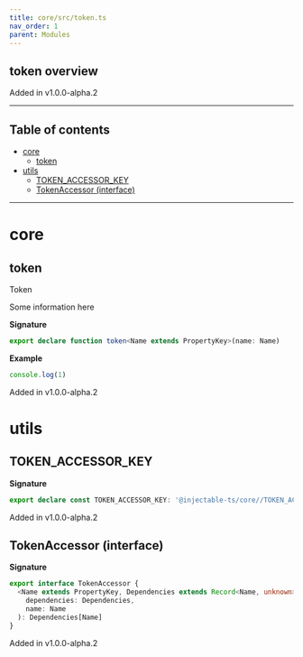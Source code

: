 ```yaml
---
title: core/src/token.ts
nav_order: 1
parent: Modules
---
```


## token overview

Added in v1.0.0-alpha.2

---

<h2 class="text-delta">Table of contents</h2>

- [core](#core)
  - [token](#token)
- [utils](#utils)
  - [TOKEN_ACCESSOR_KEY](#token_accessor_key)
  - [TokenAccessor (interface)](#tokenaccessor-interface)

---

# core

## token

Token

Some information here

**Signature**

```ts
export declare function token<Name extends PropertyKey>(name: Name)
```

**Example**

```ts
console.log(1)
```

Added in v1.0.0-alpha.2

# utils

## TOKEN_ACCESSOR_KEY

**Signature**

```ts
export declare const TOKEN_ACCESSOR_KEY: '@injectable-ts/core//TOKEN_ACCESSOR'
```

Added in v1.0.0-alpha.2

## TokenAccessor (interface)

**Signature**

```ts
export interface TokenAccessor {
  <Name extends PropertyKey, Dependencies extends Record<Name, unknown>>(
    dependencies: Dependencies,
    name: Name
  ): Dependencies[Name]
}
```

Added in v1.0.0-alpha.2
